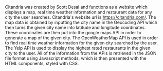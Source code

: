 Citandria was created by Scott Desai and functions as a website which displays a map, real time weather information and restaurant data for any city the user searches. 
Citandria's website url is https://citandria.com/.
The map data is obtained by inputting the city name in the Geocoding API which then turns the given city name into latitude and longitude coordinates.
These coordinates are then put into the google maps API in order to generate a map of the given city.
The OpenWeatherMap API is used in order to find real time weather information for the given city searched by the user.
The Yelp API is used to display the highest rated restaurants in the given city to the user.
All of the information from the APIs is retrieved in the JSON file format using Javascript methods, which is then presented with the HTML components, styled with CSS.
